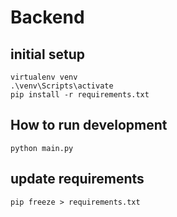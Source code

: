 # Backend

## initial setup
```
virtualenv venv
.\venv\Scripts\activate
pip install -r requirements.txt
```


## How to run development
```
python main.py
```

## update requirements
```
pip freeze > requirements.txt
```